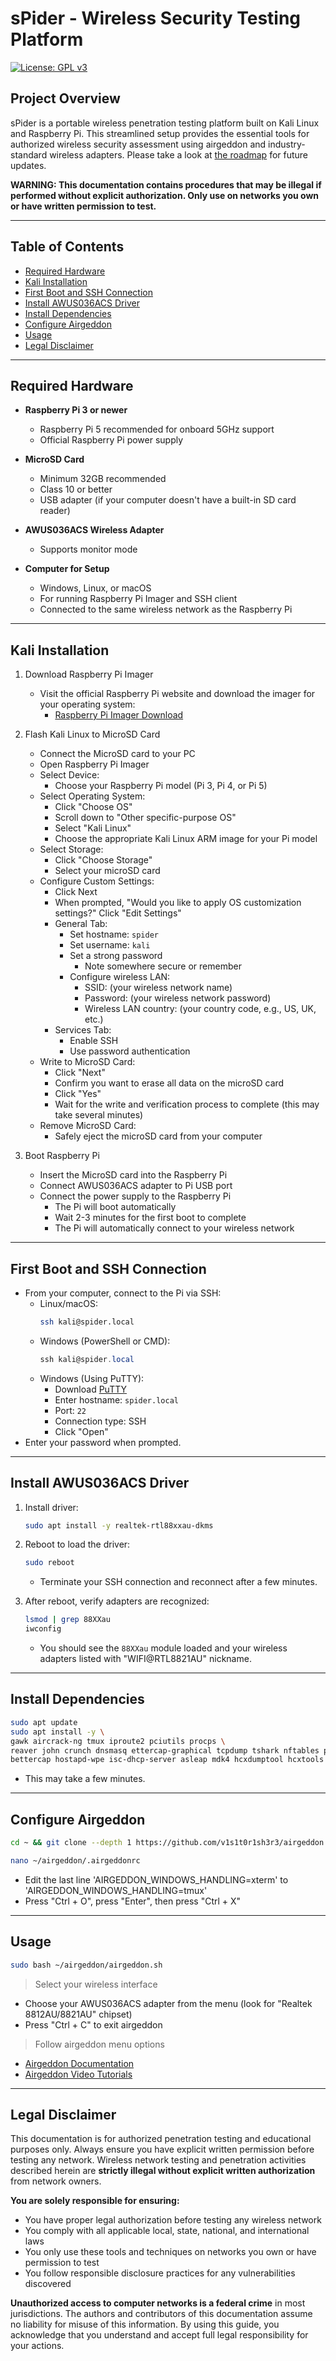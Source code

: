 # sPider - Wireless Security Testing Platform

[![License: GPL v3](https://img.shields.io/badge/License-GPLv3-blue.svg)](https://www.gnu.org/licenses/gpl-3.0)

## Project Overview

sPider is a portable wireless penetration testing platform built on Kali Linux and Raspberry Pi. This streamlined setup provides the essential tools for authorized wireless security assessment using airgeddon and industry-standard wireless adapters. Please take a look at [the roadmap](https://github.com/users/gilles314/projects/2/views/1) for future updates.

**WARNING: This documentation contains procedures that may be illegal if performed without explicit authorization. Only use on networks you own or have written permission to test.**

---

## Table of Contents

- [Required Hardware](#required-hardware)
- [Kali Installation](#kali-installation)
- [First Boot and SSH Connection](#first-boot-and-ssh-connection)
- [Install AWUS036ACS Driver](#install-awus036acs-driver)
- [Install Dependencies](#install-dependencies)
- [Configure Airgeddon](#configure-airgeddon)
- [Usage](#usage)
- [Legal Disclaimer](#legal-disclaimer)

---

## Required Hardware

- **Raspberry Pi 3 or newer**
  - Raspberry Pi 5 recommended for onboard 5GHz support
  - Official Raspberry Pi power supply

- **MicroSD Card**
  - Minimum 32GB recommended
  - Class 10 or better
  - USB adapter (if your computer doesn't have a built-in SD card reader)

- **AWUS036ACS Wireless Adapter**
  - Supports monitor mode

- **Computer for Setup**
  - Windows, Linux, or macOS
  - For running Raspberry Pi Imager and SSH client
  - Connected to the same wireless network as the Raspberry Pi

---

## Kali Installation

1. Download Raspberry Pi Imager
   - Visit the official Raspberry Pi website and download the imager for your operating system:
     - [Raspberry Pi Imager Download](https://www.raspberrypi.com/software/)

2. Flash Kali Linux to MicroSD Card
   - Connect the MicroSD card to your PC
   - Open Raspberry Pi Imager
   - Select Device:
     - Choose your Raspberry Pi model (Pi 3, Pi 4, or Pi 5)
   - Select Operating System:
     - Click "Choose OS"
     - Scroll down to "Other specific-purpose OS"
     - Select "Kali Linux"
     - Choose the appropriate Kali Linux ARM image for your Pi model
   - Select Storage:
     - Click "Choose Storage"
     - Select your microSD card
   - Configure Custom Settings:
     - Click Next
     - When prompted, "Would you like to apply OS customization settings?" Click "Edit Settings"
     - General Tab:
       - Set hostname: `spider`
       - Set username: `kali`
       - Set a strong password
         - Note somewhere secure or remember
       - Configure wireless LAN:
         - SSID: (your wireless network name)
         - Password: (your wireless network password)
         - Wireless LAN country: (your country code, e.g., US, UK, etc.)
     - Services Tab:
       - Enable SSH
       - Use password authentication
   - Write to MicroSD Card:
     - Click "Next"
     - Confirm you want to erase all data on the microSD card
     - Click "Yes"
     - Wait for the write and verification process to complete (this may take several minutes)
   - Remove MicroSD Card:
     - Safely eject the microSD card from your computer

3. Boot Raspberry Pi
   - Insert the MicroSD card into the Raspberry Pi
   - Connect AWUS036ACS adapter to Pi USB port
   - Connect the power supply to the Raspberry Pi
     - The Pi will boot automatically
     - Wait 2-3 minutes for the first boot to complete
     - The Pi will automatically connect to your wireless network

---

## First Boot and SSH Connection
- From your computer, connect to the Pi via SSH:
  - Linux/macOS:
    ```bash
    ssh kali@spider.local
    ```
  - Windows (PowerShell or CMD):
    ```powershell
    ssh kali@spider.local
    ```
  - Windows (Using PuTTY):
    - Download [PuTTY](https://www.chiark.greenend.org.uk/~sgtatham/putty/latest.html)
    - Enter hostname: `spider.local`
    - Port: `22`
    - Connection type: SSH
    - Click "Open"
- Enter your password when prompted.

---

## Install AWUS036ACS Driver

1. Install driver:
   ```bash
   sudo apt install -y realtek-rtl88xxau-dkms
   ```

2. Reboot to load the driver:
   ```bash
   sudo reboot
   ```
   - Terminate your SSH connection and reconnect after a few minutes.

3. After reboot, verify adapters are recognized:
   ```bash
   lsmod | grep 88XXau
   iwconfig
   ```
   - You should see the `88XXau` module loaded and your wireless adapters listed with "WIFI@RTL8821AU" nickname.

---

## Install Dependencies

```bash
sudo apt update
sudo apt install -y \
gawk aircrack-ng tmux iproute2 pciutils procps \
reaver john crunch dnsmasq ettercap-graphical tcpdump tshark nftables pixiewps hashcat hostapd openssl curl \
bettercap hostapd-wpe isc-dhcp-server asleap mdk4 hcxdumptool hcxtools beef-xss lighttpd
```
 - This may take a few minutes.
 
---

## Configure Airgeddon
```bash
cd ~ && git clone --depth 1 https://github.com/v1s1t0r1sh3r3/airgeddon.git
```
```bash
nano ~/airgeddon/.airgeddonrc
```
 - Edit the last line 'AIRGEDDON_WINDOWS_HANDLING=xterm' to 'AIRGEDDON_WINDOWS_HANDLING=tmux'
 - Press "Ctrl + O", press "Enter", then press "Ctrl + X"
---

## Usage

```bash
sudo bash ~/airgeddon/airgeddon.sh
```
> Select your wireless interface
   - Choose your AWUS036ACS adapter from the menu (look for "Realtek 8812AU/8821AU" chipset)
   - Press "Ctrl + C" to exit airgeddon

> Follow airgeddon menu options
- [Airgeddon Documentation](https://github.com/v1s1t0r1sh3r3/airgeddon/wiki)
- [Airgeddon Video Tutorials](https://www.youtube.com/results?search_query=airgeddon+tutorial)

---

## Legal Disclaimer

This documentation is for authorized penetration testing and educational purposes only. Always ensure you have explicit written permission before testing any network. Wireless network testing and penetration activities described herein are **strictly illegal without explicit written authorization** from network owners.

**You are solely responsible for ensuring:**
- You have proper legal authorization before testing any wireless network
- You comply with all applicable local, state, national, and international laws
- You only use these tools and techniques on networks you own or have permission to test
- You follow responsible disclosure practices for any vulnerabilities discovered

**Unauthorized access to computer networks is a federal crime** in most jurisdictions. The authors and contributors of this documentation assume no liability for misuse of this information. By using this guide, you acknowledge that you understand and accept full legal responsibility for your actions.


